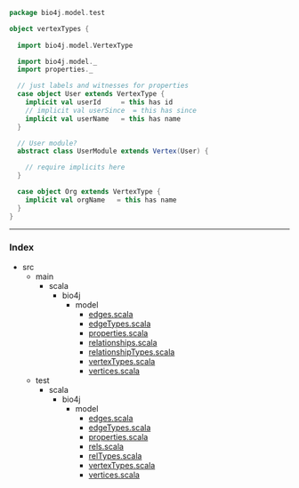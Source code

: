
```scala
package bio4j.model.test

object vertexTypes {
  
  import bio4j.model.VertexType

  import bio4j.model._
  import properties._

  // just labels and witnesses for properties
  case object User extends VertexType {
    implicit val userId     = this has id
    // implicit val userSince  = this has since
    implicit val userName   = this has name
  }

  // User module?
  abstract class UserModule extends Vertex(User) {

    // require implicits here
  }

  case object Org extends VertexType {
    implicit val orgName   = this has name
  }
}

```


------

### Index

+ src
  + main
    + scala
      + bio4j
        + model
          + [edges.scala][main/scala/bio4j/model/edges.scala]
          + [edgeTypes.scala][main/scala/bio4j/model/edgeTypes.scala]
          + [properties.scala][main/scala/bio4j/model/properties.scala]
          + [relationships.scala][main/scala/bio4j/model/relationships.scala]
          + [relationshipTypes.scala][main/scala/bio4j/model/relationshipTypes.scala]
          + [vertexTypes.scala][main/scala/bio4j/model/vertexTypes.scala]
          + [vertices.scala][main/scala/bio4j/model/vertices.scala]
  + test
    + scala
      + bio4j
        + model
          + [edges.scala][test/scala/bio4j/model/edges.scala]
          + [edgeTypes.scala][test/scala/bio4j/model/edgeTypes.scala]
          + [properties.scala][test/scala/bio4j/model/properties.scala]
          + [rels.scala][test/scala/bio4j/model/rels.scala]
          + [relTypes.scala][test/scala/bio4j/model/relTypes.scala]
          + [vertexTypes.scala][test/scala/bio4j/model/vertexTypes.scala]
          + [vertices.scala][test/scala/bio4j/model/vertices.scala]

[main/scala/bio4j/model/edges.scala]: ../../../../main/scala/bio4j/model/edges.scala.md
[main/scala/bio4j/model/edgeTypes.scala]: ../../../../main/scala/bio4j/model/edgeTypes.scala.md
[main/scala/bio4j/model/properties.scala]: ../../../../main/scala/bio4j/model/properties.scala.md
[main/scala/bio4j/model/relationships.scala]: ../../../../main/scala/bio4j/model/relationships.scala.md
[main/scala/bio4j/model/relationshipTypes.scala]: ../../../../main/scala/bio4j/model/relationshipTypes.scala.md
[main/scala/bio4j/model/vertexTypes.scala]: ../../../../main/scala/bio4j/model/vertexTypes.scala.md
[main/scala/bio4j/model/vertices.scala]: ../../../../main/scala/bio4j/model/vertices.scala.md
[test/scala/bio4j/model/edges.scala]: edges.scala.md
[test/scala/bio4j/model/edgeTypes.scala]: edgeTypes.scala.md
[test/scala/bio4j/model/properties.scala]: properties.scala.md
[test/scala/bio4j/model/rels.scala]: rels.scala.md
[test/scala/bio4j/model/relTypes.scala]: relTypes.scala.md
[test/scala/bio4j/model/vertexTypes.scala]: vertexTypes.scala.md
[test/scala/bio4j/model/vertices.scala]: vertices.scala.md